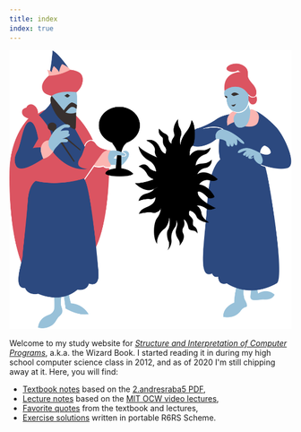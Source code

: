 ```yaml
---
title: index
index: true
---
```


<img class="wizard-image" src="assets/wizard.svg">

Welcome to my study website for [_Structure and Interpretation of Computer Programs_][sicp], a.k.a. the Wizard Book. I started reading it in during my high school computer science class in 2012, and as of 2020 I'm still chipping away at it. Here, you will find:

- [Textbook notes](textbook.html) based on the [2.andresraba5 PDF][pdf],
- [Lecture notes](lecture.html) based on the [MIT OCW video lectures][lectures],
- [Favorite quotes](quote.html) from the textbook and lectures,
- [Exercise solutions](https://github.com/mk12/sicp) written in portable R6RS Scheme.

[sicp]: https://mitpress.mit.edu/sites/default/files/sicp/index.html
[pdf]: https://github.com/sarabander/sicp-pdf
[lectures]: https://ocw.mit.edu/courses/electrical-engineering-and-computer-science/6-001-structure-and-interpretation-of-computer-programs-spring-2005/video-lectures/
